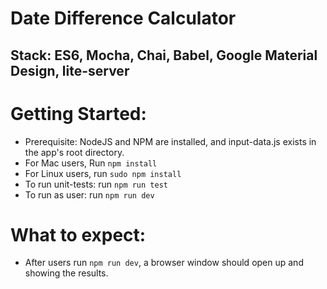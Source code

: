 # Date Difference Calculator
## Stack: ES6, Mocha, Chai, Babel, Google Material Design, lite-server

# Getting Started:
* Prerequisite: NodeJS and NPM are installed, and input-data.js exists in the app's root directory.
* For Mac users, Run `npm install`
* For Linux users, run `sudo npm install`
* To run unit-tests: run `npm run test`
* To run as user: run `npm run dev`

# What to expect:
* After users run `npm run dev`, a browser window should open up and showing the results.